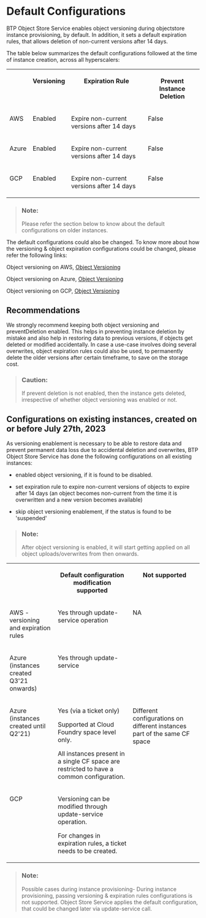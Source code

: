 <!-- loio152735d289d6449f8da5639ab291f964 -->

# Default Configurations

BTP Object Store Service enables object versioning during objectstore instance provisioning, by default. In addition, it sets a default expiration rules, that allows deletion of non-current versions after 14 days.

The table below summarizes the default configurations followed at the time of instance creation, across all hyperscalers:


<table>
<tr>
<th valign="top">

 

</th>
<th valign="top">

Versioning

</th>
<th valign="top">

Expiration Rule

</th>
<th valign="top">

Prevent Instance Deletion

</th>
</tr>
<tr>
<td valign="top">

AWS

</td>
<td valign="top">

Enabled

</td>
<td valign="top">

Expire non-current versions after 14 days

</td>
<td valign="top">

False

</td>
</tr>
<tr>
<td valign="top">

Azure

</td>
<td valign="top">

Enabled

</td>
<td valign="top">

Expire non-current versions after 14 days

</td>
<td valign="top">

False

</td>
</tr>
<tr>
<td valign="top">

GCP

</td>
<td valign="top">

Enabled

</td>
<td valign="top">

Expire non-current versions after 14 days

</td>
<td valign="top">

False

</td>
</tr>
</table>

> ### Note:  
> Please refer the section below to know about the default configurations on older instances.

The default configurations could also be changed. To know more about how the versioning & object expiration configurations could be changed, please refer the following links:

Object versioning on AWS, [Object Versioning](object-versioning-787fbe7.md)

Object versioning on Azure, [Object Versioning](object-versioning-7c0f704.md)

Object versioning on GCP, [Object Versioning](object-versioning-f99e258.md)



<a name="loio152735d289d6449f8da5639ab291f964__section_uvp_b5n_fyb"/>

## Recommendations

We strongly recommend keeping both object versioning and preventDeletion enabled. This helps in preventing instance deletion by mistake and also help in restoring data to previous versions, if objects get deleted or modified accidentally. In case a use-case involves doing several overwrites, object expiration rules could also be used, to permanently delete the older versions after certain timeframe, to save on the storage cost.

> ### Caution:  
> If prevent deletion is not enabled, then the instance gets deleted, irrespective of whether object versioning was enabled or not.



<a name="loio152735d289d6449f8da5639ab291f964__section_dfh_p5n_fyb"/>

## Configurations on existing instances, created on or before July 27th, 2023

As versioning enablement is necessary to be able to restore data and prevent permanent data loss due to accidental deletion and overwrites, BTP Object Store Service has done the following configurations on all existing instances:

-   enabled object versioning, if it is found to be disabled.

-   set expiration rule to expire non-current versions of objects to expire after 14 days \(an object becomes non-current from the time it is overwritten and a new version becomes available\)
-   skip object versioning enablement, if the status is found to be 'suspended'

> ### Note:  
> After object versioning is enabled, it will start getting applied on all object uploads/overwrites from then onwards.


<table>
<tr>
<th valign="top">

 

</th>
<th valign="top">

Default configuration modification supported

</th>
<th valign="top">

Not supported

</th>
</tr>
<tr>
<td valign="top">

AWS - versioning and expiration rules

</td>
<td valign="top">

Yes through update-service operation

</td>
<td valign="top">

NA

</td>
</tr>
<tr>
<td valign="top">

Azure \(instances created Q3'21 onwards\)

</td>
<td valign="top">

Yes through update-service

</td>
<td valign="top">

 

</td>
</tr>
<tr>
<td valign="top">

Azure \(instances created until Q2'21\)

</td>
<td valign="top">

Yes \(via a ticket only\)

Supported at Cloud Foundry space level only.

All instances present in a single CF space are restricted to have a common configuration.

</td>
<td valign="top">

Different configurations on different instances part of the same CF space

</td>
</tr>
<tr>
<td valign="top">

GCP

</td>
<td valign="top">

Versioning can be modified through update-service operation.

For changes in expiration rules, a ticket needs to be created.

</td>
<td valign="top">

 

</td>
</tr>
</table>

> ### Note:  
> Possible cases during instance provisioning- During instance provisioning, passing versioning & expiration rules configurations is not supported. Object Store Service applies the default configuration, that could be changed later via update-service call.


